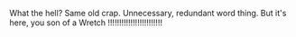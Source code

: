 What the hell? Same old crap. Unnecessary, redundant word thing. But it's here, you son of a Wretch !!!!!!!!!!!!!!!!!!!!!!!!
